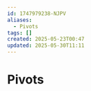 ```yaml
---
id: 1747979238-NJPV
aliases:
  - Pivots
tags: []
created: 2025-05-23T00:47
updated: 2025-05-30T11:11
---
```


# Pivots
